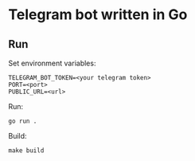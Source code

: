 # Telegram bot written in Go

## Run

Set environment variables:

    TELEGRAM_BOT_TOKEN=<your telegram token>
    PORT=<port>
    PUBLIC_URL=<url>

Run:

    go run .

Build:

    make build
